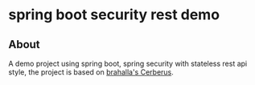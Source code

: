 # spring boot security rest demo

## About
A demo project using spring boot, spring security with stateless rest api style, 
the project is based on [brahalla's Cerberus](https://github.com/brahalla/Cerberus).

 